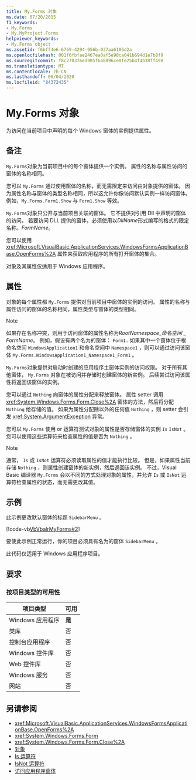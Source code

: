 ```yaml
---
title: My.Forms 对象
ms.date: 07/20/2015
f1_keywords:
- My.Forms
- My.MyProject.Forms
helpviewer_keywords:
- My.Forms object
ms.assetid: f6bff4e6-6769-4294-956b-037aa6106d2a
ms.openlocfilehash: 001f6fbfae2467ea0af5e98ca041b694d1e7b8f9
ms.sourcegitcommit: f8c270376ed905f6a8896ce0fe25b4f4b38ff498
ms.translationtype: MT
ms.contentlocale: zh-CN
ms.lasthandoff: 06/04/2020
ms.locfileid: "84372435"
---
```

# <a name="myforms-object"></a>My.Forms 对象

为访问在当前项目中声明的每个 Windows 窗体的实例提供属性。

## <a name="remarks"></a>备注

`My.Forms`对象为当前项目中的每个窗体提供一个实例。 属性的名称与属性访问的窗体的名称相同。

您可以 `My.Forms` 通过使用窗体的名称，而无需限定来访问由对象提供的窗体。 因为属性名称与窗体的类型名称相同，所以这允许你像访问默认实例一样访问窗体。 例如，`My.Forms.Form1.Show` 与 `Form1.Show` 等效。

`My.Forms`对象只公开与当前项目关联的窗体。 它不提供对引用 Dll 中声明的窗体的访问。 若要访问 DLL 提供的窗体，必须使用以*DllName*形式编写的格式的限定名称。*FormName*。

您可以使用 <xref:Microsoft.VisualBasic.ApplicationServices.WindowsFormsApplicationBase.OpenForms%2A> 属性来获取应用程序的所有打开窗体的集合。

对象及其属性仅适用于 Windows 应用程序。

## <a name="properties"></a>属性

对象的每个属性都 `My.Forms` 提供对当前项目中窗体的实例的访问。 属性的名称与属性访问的窗体的名称相同，属性类型与窗体的类型相同。

> [!NOTE]
> 如果存在名称冲突，则用于访问窗体的属性名称为*RootNamespace*_*命名空间* \_ *FormName*。 例如，假设有两个名为的窗体： `Form1.` 如果其中一个窗体位于根命名空间 `WindowsApplication1` 和命名空间中 `Namespace1` ，则可以通过访问该窗体 `My.Forms.WindowsApplication1_Namespace1_Form1` 。

`My.Forms`对象提供对启动时创建的应用程序主窗体实例的访问权限。 对于所有其他窗体， `My.Forms` 对象在被访问并存储时创建窗体的新实例。 后续尝试访问该属性将返回该窗体的实例。

您可以通过 `Nothing` 向窗体的属性分配来释放窗体。 属性 setter 调用 <xref:System.Windows.Forms.Form.Close%2A> 窗体的方法，然后将分配 `Nothing` 给存储的值。 如果为属性分配除以外的任何值 `Nothing` ，则 setter 会引发 <xref:System.ArgumentException> 异常。

您可以 `My.Forms` 使用 or 运算符测试对象的属性是否存储窗体的实例 `Is` `IsNot` 。 您可以使用这些运算符来检查属性的值是否为 `Nothing` 。

> [!NOTE]
> 通常， `Is` 或 `IsNot` 运算符必须读取属性的值才能执行比较。 但是，如果属性当前存储 `Nothing` ，则属性创建窗体的新实例，然后返回该实例。 不过，Visual Basic 编译器 `My.Forms` 会以不同的方式处理对象的属性，并允许 `Is` 或 `IsNot` 运算符检查属性的状态，而无需更改其值。

## <a name="example"></a>示例

此示例更改默认窗体的标题 `SidebarMenu` 。

[!code-vb[VbVbalrMyForms#2](~/samples/snippets/visualbasic/VS_Snippets_VBCSharp/VbVbalrMyForms/VB/Class1.vb#2)]

要使此示例正常运行，你的项目必须具有名为的窗体 `SidebarMenu` 。

此代码仅适用于 Windows 应用程序项目。

## <a name="requirements"></a>要求

### <a name="availability-by-project-type"></a>按项目类型的可用性

|项目类型|可用|
|---|---|
|Windows 应用程序|**是**|
|类库|否|
|控制台应用程序|否|
|Windows 控件库|否|
|Web 控件库|否|
|Windows 服务|否|
|网站|否|

## <a name="see-also"></a>另请参阅

- <xref:Microsoft.VisualBasic.ApplicationServices.WindowsFormsApplicationBase.OpenForms%2A>
- <xref:System.Windows.Forms.Form>
- <xref:System.Windows.Forms.Form.Close%2A>
- [对象](index.md)
- [Is 运算符](../operators/is-operator.md)
- [IsNot 运算符](../operators/isnot-operator.md)
- [访问应用程序窗体](../../developing-apps/programming/accessing-application-forms.md)
